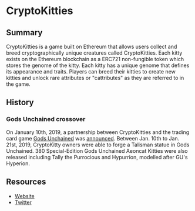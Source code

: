 # CryptoKitties

## Summary

CryptoKitties is a game built on Ethereum that allows users collect and breed cryptographically unique creatures called CryptoKitties. Each kitty exists on the Ethereum blockchain as a ERC721 non-fungible token which stores the genome of the kitty. Each kitty has a unique genome that defines its appearance and traits. Players can breed their kitties to create new kitties and unlock rare attributes or "cattributes" as they are referred to in the game.

## History

### Gods Unchained crossover
On January 10th, 2019, a partnership between CryptoKitties and the trading card game [Gods Unchained](https://docs.ethhub.io/built-on-ethereum/games/gods-unchained) was [announced](https://medium.com/@fuelgames/cryptokitties-x-gods-unchained-7f69c80b5e5b). Between Jan. 10th to Jan. 21st, 2019, CryptoKitty owners were able to forge a Talisman statue in Gods Unchained.  380 Special-Edition Gods Unchained Aeoncat Kitties were also released including Tally the Purrocious and Hypurrion, modelled after GU's Hyperion. 


## Resources

* [Website](https://www.cryptokitties.co/)
* [Twitter](https://twitter.com/cryptokitties)

